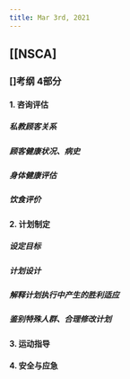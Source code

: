 ```yaml
---
title: Mar 3rd, 2021
---
```


## [[NSCA]
### []考纲 4部分
#### 1. 咨询评估
##### 私教顾客关系
##### 顾客健康状况、病史
##### 身体健康评估
##### 饮食评价
#### 2. 计划制定
##### 设定目标
##### 计划设计
##### 解释计划执行中产生的胜利适应
##### 鉴别特殊人群、合理修改计划
#### 3. 运动指导
#### 4. 安全与应急
####

